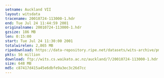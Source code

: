 ```yaml
---
setname: Auckland VII
layout: witsdata
tracename: 20010724-113000-1.hdr
end: Tue Jul 24 11:44:59 2001
originalname: 20010724-113000-1.hdr
gzsize: 186 MB
len: 0:15:00
start: Tue Jul 24 11:30:00 2001
totalwirelen: 2,865 MB
ripedownload: https://data-repository.ripe.net/datasets/wits-archive/pma/long/auck/7//20010724-113000-1.hdr.gz
pkts: 56 million
download: ftp://wits.cs.waikato.ac.nz/auckland/7/20010724-113000-1.hdr.gz
size: 648 MB
md5: c87417d415a45e6dbfe9a3ec3c26d7cc
---
```

